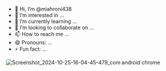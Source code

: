 - 👋 Hi, I’m @miahroni438
- 👀 I’m interested in ...
- 🌱 I’m currently learning ...
- 💞️ I’m looking to collaborate on ...
- 📫 How to reach me ...
- 😄 Pronouns: ...
- ⚡ Fun fact: ...

<!---
miahroni438/miahroni438 is a ✨ special ✨ repository because its `README.md` (this file) appears on your GitHub profile.
You can click the Preview link to take a look at your changes.
--->
![Screenshot_2024-10-25-16-04-45-479_com android chrome](https://github.com/user-attachments/assets/9dea1ca8-5b64-4549-b88c-020f30c50bf6)
